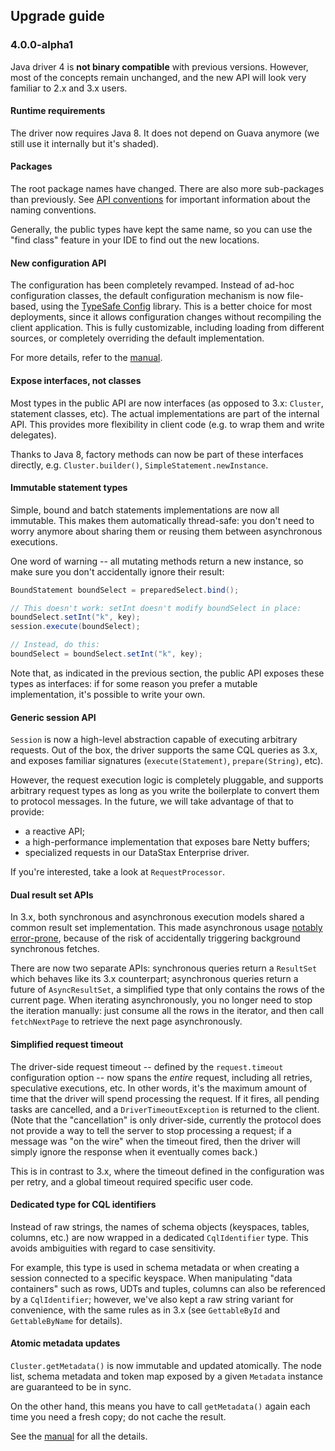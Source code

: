 ## Upgrade guide

### 4.0.0-alpha1

Java driver 4 is **not binary compatible** with previous versions. However, most of the concepts
remain unchanged, and the new API will look very familiar to 2.x and 3.x users.

#### Runtime requirements

The driver now requires Java 8. It does not depend on Guava anymore (we still use it internally but
it's shaded).

#### Packages

The root package names have changed. There are also more sub-packages than previously. See [API 
conventions] for important information about the naming conventions.
  
Generally, the public types have kept the same name, so you can use the "find class" feature in your
IDE to find out the new locations.

[API conventions]: ../manual/api_conventions

#### New configuration API

The configuration has been completely revamped. Instead of ad-hoc configuration classes, the default
configuration mechanism is now file-based, using the [TypeSafe Config] library. This is a better
choice for most deployments, since it allows configuration changes without recompiling the client
application. This is fully customizable, including loading from different sources, or completely
overriding the default implementation.

For more details, refer to the [manual](../manual/core/configuration).

[TypeSafe Config]: https://github.com/typesafehub/config

#### Expose interfaces, not classes

Most types in the public API are now interfaces (as opposed to 3.x: `Cluster`, statement classes, 
etc). The actual implementations are part of the internal API. This provides more flexibility in
client code (e.g. to wrap them and write delegates).

Thanks to Java 8, factory methods can now be part of these interfaces directly, e.g.
`Cluster.builder()`, `SimpleStatement.newInstance`.

#### Immutable statement types

Simple, bound and batch statements implementations are now all immutable. This makes them
automatically thread-safe: you don't need to worry anymore about sharing them or reusing them
between asynchronous executions.

One word of warning -- all mutating methods return a new instance, so make sure you don't
accidentally ignore their result:

```java
BoundStatement boundSelect = preparedSelect.bind();

// This doesn't work: setInt doesn't modify boundSelect in place:
boundSelect.setInt("k", key);
session.execute(boundSelect);

// Instead, do this:
boundSelect = boundSelect.setInt("k", key);
```

Note that, as indicated in the previous section, the public API exposes these types as interfaces:
if for some reason you prefer a mutable implementation, it's possible to write your own.

#### Generic session API

`Session` is now a high-level abstraction capable of executing arbitrary requests. Out of the box,
the driver supports the same CQL queries as 3.x, and exposes familiar signatures
(`execute(Statement)`, `prepare(String)`, etc).

However, the request execution logic is completely pluggable, and supports arbitrary request types
as long as you write the boilerplate to convert them to protocol messages. In the future, we will
take advantage of that to provide:

* a reactive API;
* a high-performance implementation that exposes bare Netty buffers;
* specialized requests in our DataStax Enterprise driver.

If you're interested, take a look at `RequestProcessor`.

#### Dual result set APIs

In 3.x, both synchronous and asynchronous execution models shared a common result set
implementation. This made asynchronous usage [notably error-prone][3.x async paging], because of the
risk of accidentally triggering background synchronous fetches.

There are now two separate APIs: synchronous queries return a `ResultSet` which behaves like its 3.x
counterpart; asynchronous queries return a future of `AsyncResultSet`, a simplified type that only 
contains the rows of the current page. When iterating asynchronously, you no longer need to stop the
iteration manually: just consume all the rows in the iterator, and then call `fetchNextPage` to 
retrieve the next page asynchronously.

[3.x async paging]: http://docs.datastax.com/en/developer/java-driver/3.2/manual/async/#async-paging

#### Simplified request timeout

The driver-side request timeout -- defined by the `request.timeout` configuration option -- now
spans the <em>entire</em> request, including all retries, speculative executions, etc. In other
words, it's the maximum amount of time that the driver will spend processing the request. If it
fires, all pending tasks are cancelled, and a `DriverTimeoutException` is returned to the client.
(Note that the "cancellation" is only driver-side, currently the protocol does not provide a way to
tell the server to stop processing a request; if a message was "on the wire" when the timeout fired,
then the driver will simply ignore the response when it eventually comes back.)
 
This is in contrast to 3.x, where the timeout defined in the configuration was per retry, and a 
global timeout required specific user code.

#### Dedicated type for CQL identifiers

Instead of raw strings, the names of schema objects (keyspaces, tables, columns, etc.) are now 
wrapped in a dedicated `CqlIdentifier` type. This avoids ambiguities with regard to case
sensitivity.

For example, this type is used in schema metadata or when creating a session connected to a specific
keyspace. When manipulating "data containers" such as rows, UDTs and tuples, columns can also be
referenced by a `CqlIdentifier`; however, we've also kept a raw string variant for convenience, with
the same rules as in 3.x (see `GettableById` and `GettableByName` for details).

#### Atomic metadata updates

`Cluster.getMetadata()` is now immutable and updated atomically. The node list, schema metadata and
token map exposed by a given `Metadata` instance are guaranteed to be in sync.

On the other hand, this means you have to call `getMetadata()` again each time you need a fresh
copy; do not cache the result.

See the [manual](../manual/core/metadata/) for all the details.